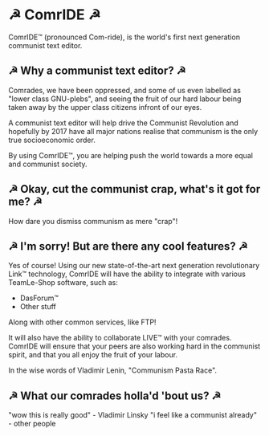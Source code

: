 # ☭ ComrIDE ☭

ComrIDE™ (pronounced Com-ride), is the world's first next generation communist
text editor.

## ☭ Why a communist text editor? ☭

Comrades, we have been oppressed, and some of us even labelled as "lower class
GNU-plebs", and seeing the fruit of our hard labour being taken away by the
upper class citizens infront of our eyes.

A communist text editor will help drive the Communist Revolution and hopefully
by 2017 have all major nations realise that communism is the only true
socioeconomic order.

By using ComrIDE™, you are helping push the world towards a more equal and
communist society.

## ☭ Okay, cut the communist crap, what's it got for me? ☭

How dare you dismiss communism as mere "crap"!

## ☭ I'm sorry! But are there any cool features? ☭

Yes of course! Using our new state-of-the-art next generation revolutionary
Link™ technology, ComrIDE will have the ability to integrate with various
TeamLe-Shop software, such as:

- DasForum™
- Other stuff

Along with other common services, like FTP!

It will also have the ability to collaborate LIVE™ with your comrades.
ComrIDE will ensure that your peers are also working hard in the communist
spirit, and that you all enjoy the fruit of your labour.

In the wise words of Vladimir Lenin, "Communism Pasta Race".

## ☭ What our comrades holla'd 'bout us? ☭

"wow this is really good" - Vladimir Linsky
"i feel like a communist already" - other people
